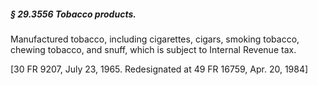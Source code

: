 ##### § 29.3556 Tobacco products. #####

Manufactured tobacco, including cigarettes, cigars, smoking tobacco, chewing tobacco, and snuff, which is subject to Internal Revenue tax.

[30 FR 9207, July 23, 1965. Redesignated at 49 FR 16759, Apr. 20, 1984]